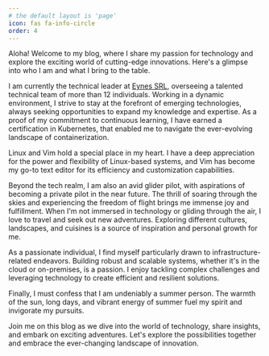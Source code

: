```yaml
---
# the default layout is 'page'
icon: fas fa-info-circle
order: 4
---
```

Aloha! Welcome to my blog, where I share my passion for technology and explore the exciting world of cutting-edge innovations. Here's a glimpse into who I am and what I bring to the table.

I am currently the technical leader at [Eynes SRL](https://eynes.com.ar/), overseeing a talented technical team of more than 12 individuals. Working in a dynamic environment, I strive to stay at the forefront of emerging technologies, always seeking opportunities to expand my knowledge and expertise. As a proof of my commitment to continuous learning, I have earned a certification in Kubernetes, that enabled me to navigate the ever-evolving landscape of containerization.

Linux and Vim hold a special place in my heart. I have a deep appreciation for the power and flexibility of Linux-based systems, and Vim has become my go-to text editor for its efficiency and customization capabilities.

Beyond the tech realm, I am also an avid glider pilot, with aspirations of becoming a private pilot in the near future. The thrill of soaring through the skies and experiencing the freedom of flight brings me immense joy and fulfillment. When I'm not immersed in technology or gliding through the air, I love to travel and seek out new adventures. Exploring different cultures, landscapes, and cuisines is a source of inspiration and personal growth for me.

As a passionate individual, I find myself particularly drawn to infrastructure-related endeavors. Building robust and scalable systems, whether it's in the cloud or on-premises, is a passion. I enjoy tackling complex challenges and leveraging technology to create efficient and resilient solutions.

Finally, I must confess that I am undeniably a summer person. The warmth of the sun, long days, and vibrant energy of summer fuel my spirit and invigorate my pursuits.

Join me on this blog as we dive into the world of technology, share insights, and embark on exciting adventures. Let's explore the possibilities together and embrace the ever-changing landscape of innovation.
